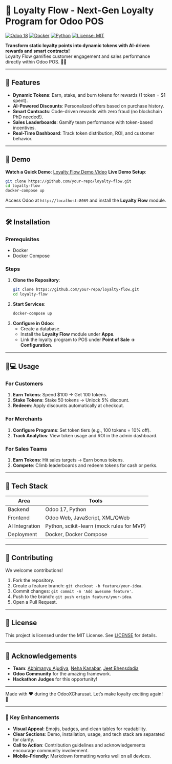 # 🚀 Loyalty Flow - Next-Gen Loyalty Program for Odoo POS

[![Odoo 18](https://img.shields.io/badge/Odoo-18-%23FF5722?logo=odoo)](https://www.odoo.com)
[![Docker](https://img.shields.io/badge/Docker-✓-2496ED?logo=docker)](https://www.docker.com)
[![Python](https://img.shields.io/badge/Python-3.10+-3776AB?logo=python)](https://www.python.org)
[![License: MIT](https://img.shields.io/badge/License-MIT-yellow.svg)](https://opensource.org/licenses/MIT)

**Transform static loyalty points into dynamic tokens with AI-driven rewards and smart contracts!**  
Loyalty Flow gamifies customer engagement and sales performance directly within Odoo POS. 💸✨

---

## 📌 Features

- **Dynamic Tokens**: Earn, stake, and burn tokens for rewards (1 token = $1 spent).
- **AI-Powered Discounts**: Personalized offers based on purchase history.
- **Smart Contracts**: Code-driven rewards with zero fraud (no blockchain PhD needed!).
- **Sales Leaderboards**: Gamify team performance with token-based incentives.
- **Real-Time Dashboard**: Track token distribution, ROI, and customer behavior.

---

## 🎥 Demo

**Watch a Quick Demo**: [Loyalty Flow Demo Video](https://drive.google.com/drive/folders/1VSDrgBcm2XLStToNNlv99Q-dSQWUmadI?usp=drive_link)
**Live Demo Setup**:
```bash
git clone https://github.com/your-repo/loyalty-flow.git
cd loyalty-flow
docker-compose up
```
Access Odoo at `http://localhost:8069` and install the **Loyalty Flow** module.

---

## 🛠️ Installation

### Prerequisites
- Docker
- Docker Compose

### Steps
1. **Clone the Repository**:
   ```bash
   git clone https://github.com/your-repo/loyalty-flow.git
   cd loyalty-flow
   ```
2. **Start Services**:
   ```bash
   docker-compose up
   ```
3. **Configure in Odoo**:
   - Create a database.
   - Install the **Loyalty Flow** module under **Apps**.
   - Link the loyalty program to POS under **Point of Sale → Configuration**.

---

## 🧑💻 Usage

### For Customers
1. **Earn Tokens**: Spend $100 → Get 100 tokens.
2. **Stake Tokens**: Stake 50 tokens → Unlock 5% discount.
3. **Redeem**: Apply discounts automatically at checkout.

### For Merchants
1. **Configure Programs**: Set token tiers (e.g., 100 tokens = 10% off).
2. **Track Analytics**: View token usage and ROI in the admin dashboard.

### For Sales Teams
1. **Earn Tokens**: Hit sales targets → Earn bonus tokens.
2. **Compete**: Climb leaderboards and redeem tokens for cash or perks.

---

## 🧩 Tech Stack

| **Area**       | **Tools**                                                                 |
|----------------|---------------------------------------------------------------------------|
| Backend        | Odoo 17, Python                                                          |
| Frontend       | Odoo Web, JavaScript, XML/QWeb                                           |
| AI Integration | Python, scikit-learn (mock rules for MVP)                                |
| Deployment     | Docker, Docker Compose                                                   |

---

## 🤝 Contributing

We welcome contributions!  
1. Fork the repository.
2. Create a feature branch: `git checkout -b feature/your-idea`.
3. Commit changes: `git commit -m 'Add awesome feature'`.
4. Push to the branch: `git push origin feature/your-idea`.
5. Open a Pull Request.

---

## 📜 License

This project is licensed under the MIT License. See [LICENSE](LICENSE) for details.

---

## 🙏 Acknowledgements

- **Team**: [Abhimanyu Ajudiya](), [Neha Kanabar](), [Jeet Bhensdadia]()  
- **Odoo Community** for the amazing framework.  
- **Hackathon Judges** for this opportunity!

---

Made with ❤️ during the OdooXCharusat. Let’s make loyalty exciting again! 🚀


---

### 🌟 Key Enhancements
- **Visual Appeal**: Emojis, badges, and clean tables for readability.
- **Clear Sections**: Demo, installation, usage, and tech stack are separated for clarity.
- **Call to Action**: Contribution guidelines and acknowledgements encourage community involvement.
- **Mobile-Friendly**: Markdown formatting works well on all devices.
